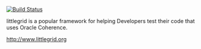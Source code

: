 [![Build Status](https://travis-ci.com/littlegrid/littlegrid-coherence-testsupport?branch=3.x.x-release)](https://travis-ci.com/littlegrid/littlegrid-coherence-testsupport)

littlegrid is a popular framework for helping Developers test their code that uses Oracle Coherence.

http://www.littlegrid.org
